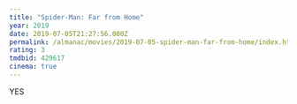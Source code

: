 ```yaml
---
title: "Spider-Man: Far from Home"
year: 2019
date: 2019-07-05T21:27:56.000Z
permalink: /almanac/movies/2019-07-05-spider-man-far-from-home/index.html
rating: 3
tmdbid: 429617
cinema: true
---
```


YES